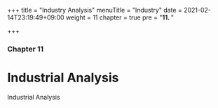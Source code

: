 +++
title = "Industry Analysis"
menuTitle = "Industry"
date = 2021-02-14T23:19:49+09:00
weight = 11
chapter = true
pre = "<b>11. </b>"


+++

### Chapter 11

# Industrial Analysis

Industrial Analysis

